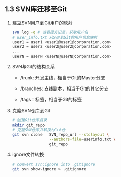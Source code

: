 ## 1.3 SVN库迁移至Git

1.   建立SVN用户到Git用户的映射

     ```bash
     svn log -q # 查看提交记录，获取用户名
     # user_info.txt 从SVN到Git的用户信息映射
     user1 = user1 <user1@user1@corporation.com>
     user2 = user2 <user2@user2@corporation.com>
     ...
     userN = userN <userN@userN@corporation.com>
     ```

2.    SVN与Git的结构关系

      -   /trunk: 开发主线，相当于Git的Master分支

      -   /branches: 支线副本，相当于Git的其它分支

      -   /tags：标签，相当于Git的标签

3. 克隆SVN仓库到Git

    ```bash
    # 创建Git仓库目录
    mkdir git_repo
    # 克隆SVN仓库并转换为Git仓
    git svn clone 	SVN_repo_url --stdlayout \
    				--authors-file=userinfo.txt \
    				git_repo
    ```

4.   ignore文件转换

     ```bash
     # convert svn:ignore into .gitignore
     git svn show-ignore > .gitignore
     ```

     